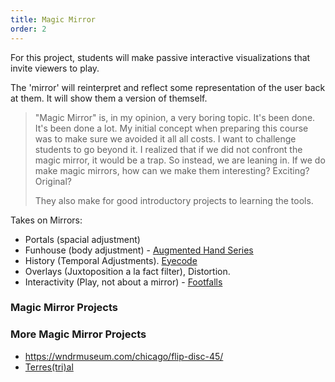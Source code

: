 ```yaml
---
title: Magic Mirror
order: 2
---
```


For this project, students will make passive interactive visualizations that invite viewers to play.

The 'mirror' will reinterpret and reflect some representation of the user back at them. It will show them a version of themself.

> "Magic Mirror" is, in my opinion, a very boring topic. It's been done. It's been done a lot. My initial concept when preparing this course was to make sure we avoided it all all costs.
> I want to challenge students to go beyond it. I realized that if we did not confront the magic mirror, it would be a trap. So instead, we are leaning in.
> If we do make magic mirrors, how can we make them interesting? Exciting? Original?
>
> They also make for good introductory projects to learning the tools.

Takes on Mirrors:
- Portals (spacial adjustment)
- Funhouse (body adjustment) - [Augmented Hand Series](http://flong.com/archive/projects/augmented-hand-series/index.html)
- History (Temporal Adjustments). [Eyecode](http://flong.com/archive/projects/eyecode/index.html)
- Overlays (Juxtoposition a la fact filter), Distortion.
- Interactivity (Play, not about a mirror) - [Footfalls](http://flong.com/archive/projects/footfalls/index.html)

### Magic Mirror Projects

### More Magic Mirror Projects
- https://wndrmuseum.com/chicago/flip-disc-45/
- [Terres(tri)al](https://vimeo.com/875404518)